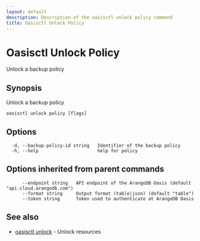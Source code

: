 ```yaml
---
layout: default
description: Description of the oasisctl unlock policy command
title: Oasisctl Unlock Policy
---
```

# Oasisctl Unlock Policy

Unlock a backup policy

## Synopsis

Unlock a backup policy

```
oasisctl unlock policy [flags]
```

## Options

```
  -d, --backup-policy-id string   Identifier of the backup policy
  -h, --help                      help for policy
```

## Options inherited from parent commands

```
      --endpoint string   API endpoint of the ArangoDB Oasis (default "api.cloud.arangodb.com")
      --format string     Output format (table|json) (default "table")
      --token string      Token used to authenticate at ArangoDB Oasis
```

## See also

* [oasisctl unlock](oasisctl-unlock.html)	 - Unlock resources

